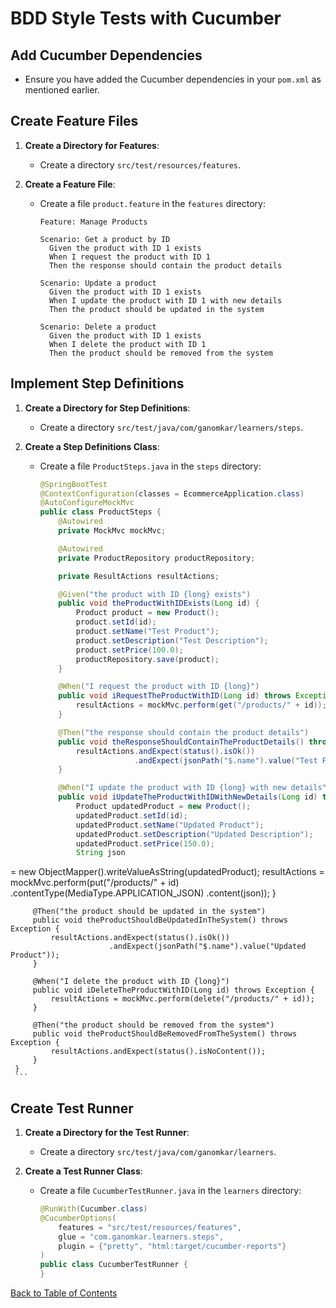 # BDD Style Tests with Cucumber

## Add Cucumber Dependencies

- Ensure you have added the Cucumber dependencies in your `pom.xml` as mentioned earlier.

## Create Feature Files

1. **Create a Directory for Features**:
   - Create a directory `src/test/resources/features`.

2. **Create a Feature File**:
   - Create a file `product.feature` in the `features` directory:
     ```gherkin
     Feature: Manage Products

     Scenario: Get a product by ID
       Given the product with ID 1 exists
       When I request the product with ID 1
       Then the response should contain the product details

     Scenario: Update a product
       Given the product with ID 1 exists
       When I update the product with ID 1 with new details
       Then the product should be updated in the system

     Scenario: Delete a product
       Given the product with ID 1 exists
       When I delete the product with ID 1
       Then the product should be removed from the system
     ```

## Implement Step Definitions

1. **Create a Directory for Step Definitions**:
   - Create a directory `src/test/java/com/ganomkar/learners/steps`.

2. **Create a Step Definitions Class**:
   - Create a file `ProductSteps.java` in the `steps` directory:
     ```java
     @SpringBootTest
     @ContextConfiguration(classes = EcommerceApplication.class)
     @AutoConfigureMockMvc
     public class ProductSteps {
         @Autowired
         private MockMvc mockMvc;

         @Autowired
         private ProductRepository productRepository;

         private ResultActions resultActions;

         @Given("the product with ID {long} exists")
         public void theProductWithIDExists(Long id) {
             Product product = new Product();
             product.setId(id);
             product.setName("Test Product");
             product.setDescription("Test Description");
             product.setPrice(100.0);
             productRepository.save(product);
         }

         @When("I request the product with ID {long}")
         public void iRequestTheProductWithID(Long id) throws Exception {
             resultActions = mockMvc.perform(get("/products/" + id));
         }

         @Then("the response should contain the product details")
         public void theResponseShouldContainTheProductDetails() throws Exception {
             resultActions.andExpect(status().isOk())
                          .andExpect(jsonPath("$.name").value("Test Product"));
         }

         @When("I update the product with ID {long} with new details")
         public void iUpdateTheProductWithIDWithNewDetails(Long id) throws Exception {
             Product updatedProduct = new Product();
             updatedProduct.setId(id);
             updatedProduct.setName("Updated Product");
             updatedProduct.setDescription("Updated Description");
             updatedProduct.setPrice(150.0);
             String json

 = new ObjectMapper().writeValueAsString(updatedProduct);
             resultActions = mockMvc.perform(put("/products/" + id)
                                   .contentType(MediaType.APPLICATION_JSON)
                                   .content(json));
         }

         @Then("the product should be updated in the system")
         public void theProductShouldBeUpdatedInTheSystem() throws Exception {
             resultActions.andExpect(status().isOk())
                          .andExpect(jsonPath("$.name").value("Updated Product"));
         }

         @When("I delete the product with ID {long}")
         public void iDeleteTheProductWithID(Long id) throws Exception {
             resultActions = mockMvc.perform(delete("/products/" + id));
         }

         @Then("the product should be removed from the system")
         public void theProductShouldBeRemovedFromTheSystem() throws Exception {
             resultActions.andExpect(status().isNoContent());
         }
     }
     ```

## Create Test Runner

1. **Create a Directory for the Test Runner**:
   - Create a directory `src/test/java/com/ganomkar/learners`.

2. **Create a Test Runner Class**:
   - Create a file `CucumberTestRunner.java` in the `learners` directory:
     ```java
     @RunWith(Cucumber.class)
     @CucumberOptions(
         features = "src/test/resources/features",
         glue = "com.ganomkar.learners.steps",
         plugin = {"pretty", "html:target/cucumber-reports"}
     )
     public class CucumberTestRunner {
     }     

[Back to Table of Contents](index.md)